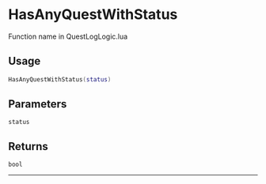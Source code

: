 # HasAnyQuestWithStatus
Function name in QuestLogLogic.lua
## Usage
```lua
HasAnyQuestWithStatus(status)
```
## Parameters
`status`
## Returns
`bool`

---